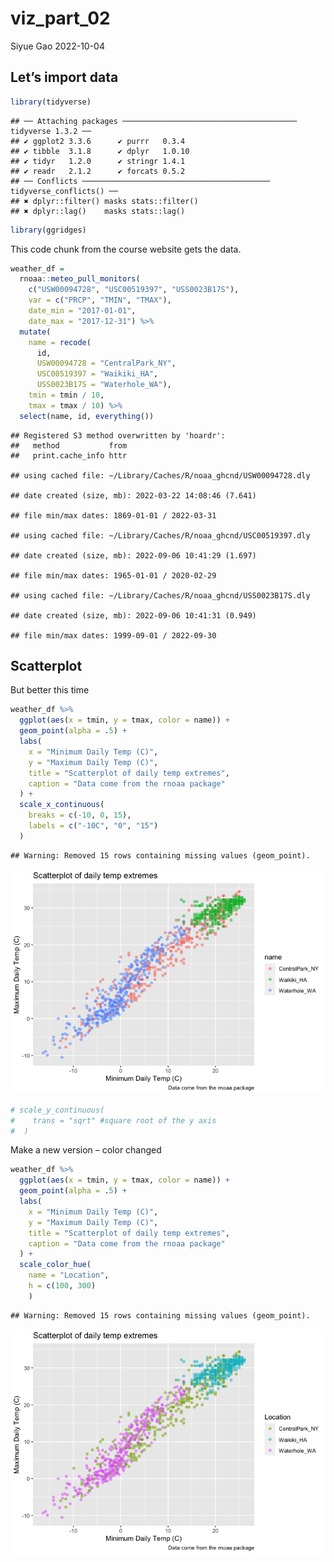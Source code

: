 viz_part_02
================
Siyue Gao
2022-10-04

## Let’s import data

``` r
library(tidyverse)
```

    ## ── Attaching packages ─────────────────────────────────────── tidyverse 1.3.2 ──
    ## ✔ ggplot2 3.3.6      ✔ purrr   0.3.4 
    ## ✔ tibble  3.1.8      ✔ dplyr   1.0.10
    ## ✔ tidyr   1.2.0      ✔ stringr 1.4.1 
    ## ✔ readr   2.1.2      ✔ forcats 0.5.2 
    ## ── Conflicts ────────────────────────────────────────── tidyverse_conflicts() ──
    ## ✖ dplyr::filter() masks stats::filter()
    ## ✖ dplyr::lag()    masks stats::lag()

``` r
library(ggridges)
```

This code chunk from the course website gets the data.

``` r
weather_df = 
  rnoaa::meteo_pull_monitors(
    c("USW00094728", "USC00519397", "USS0023B17S"),
    var = c("PRCP", "TMIN", "TMAX"), 
    date_min = "2017-01-01",
    date_max = "2017-12-31") %>%
  mutate(
    name = recode(
      id, 
      USW00094728 = "CentralPark_NY", 
      USC00519397 = "Waikiki_HA",
      USS0023B17S = "Waterhole_WA"),
    tmin = tmin / 10,
    tmax = tmax / 10) %>%
  select(name, id, everything())
```

    ## Registered S3 method overwritten by 'hoardr':
    ##   method           from
    ##   print.cache_info httr

    ## using cached file: ~/Library/Caches/R/noaa_ghcnd/USW00094728.dly

    ## date created (size, mb): 2022-03-22 14:08:46 (7.641)

    ## file min/max dates: 1869-01-01 / 2022-03-31

    ## using cached file: ~/Library/Caches/R/noaa_ghcnd/USC00519397.dly

    ## date created (size, mb): 2022-09-06 10:41:29 (1.697)

    ## file min/max dates: 1965-01-01 / 2020-02-29

    ## using cached file: ~/Library/Caches/R/noaa_ghcnd/USS0023B17S.dly

    ## date created (size, mb): 2022-09-06 10:41:31 (0.949)

    ## file min/max dates: 1999-09-01 / 2022-09-30

## Scatterplot

But better this time

``` r
weather_df %>% 
  ggplot(aes(x = tmin, y = tmax, color = name)) +
  geom_point(alpha = .5) +
  labs(
    x = "Minimum Daily Temp (C)",
    y = "Maximum Daily Temp (C)",
    title = "Scatterplot of daily temp extremes",
    caption = "Data come from the rnoaa package"
  ) +
  scale_x_continuous(
    breaks = c(-10, 0, 15),
    labels = c("-10C", "0", "15")
  )
```

    ## Warning: Removed 15 rows containing missing values (geom_point).

![](viz_part_02_files/figure-gfm/unnamed-chunk-3-1.png)<!-- -->

``` r
# scale_y_continuous(
#    trans = "sqrt" #square root of the y axis
#  )
```

Make a new version – color changed

``` r
weather_df %>% 
  ggplot(aes(x = tmin, y = tmax, color = name)) +
  geom_point(alpha = .5) +
  labs(
    x = "Minimum Daily Temp (C)",
    y = "Maximum Daily Temp (C)",
    title = "Scatterplot of daily temp extremes",
    caption = "Data come from the rnoaa package"
  ) +
  scale_color_hue(
    name = "Location",
    h = c(100, 300)
    )
```

    ## Warning: Removed 15 rows containing missing values (geom_point).

![](viz_part_02_files/figure-gfm/unnamed-chunk-4-1.png)<!-- -->
